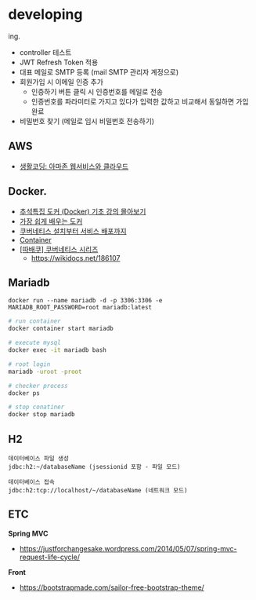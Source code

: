 # developing

ing.
- controller 테스트
- JWT Refresh Token 적용
- 대표 메일로 SMTP 등록 (mail SMTP 관리자 계정으로)
- 회원가입 시 이메일 인증 추가
  - 인증하기 버튼 클릭 시 인증번호를 메일로 전송
  - 인증번호를 파라미터로 가지고 있다가 입력한 값하고 비교해서 동일하면 가입 완료
- 비밀번호 찾기 (메일로 임시 비밀번호 전송하기)

## AWS

- [생활코딩: 아마존 웹서비스와 클라우드](https://opentutorials.org/course/2717/11268)

## Docker.
- [추석특집 도커 (Docker) 기초 강의 몰아보기](https://www.youtube.com/watch?v=IqnAiM1A0d8)
- [가장 쉽게 배우는 도커](https://www.youtube.com/watch?v=hWPv9LMlme8)
- [쿠버네티스 설치부터 서비스 배포까지](https://d-life93.tistory.com/449)
- [Container](https://tech.ktcloud.com/category/%EC%83%81%ED%92%88%2C%EC%84%9C%EB%B9%84%EC%8A%A4/Container?page=3)
- [[따배쿠] 쿠버네티스 시리즈](https://www.youtube.com/playlist?list=PLApuRlvrZKohaBHvXAOhUD-RxD0uQ3z0c)
    - https://wikidocs.net/186107

## Mariadb

`docker run --name mariadb -d -p 3306:3306 -e MARIADB_ROOT_PASSWORD=root mariadb:latest`

```bash
# run container
docker container start mariadb

# execute mysql
docker exec -it mariadb bash

# root login
mariadb -uroot -proot

# checker process
docker ps

# stop conatiner
docker stop mariadb
```

## H2

```text
데이터베이스 파일 생성
jdbc:h2:~/databaseName (jsessionid 포함 - 파일 모드)

데이터베이스 접속
jdbc:h2:tcp://localhost/~/databaseName (네트워크 모드)
```

## ETC

**Spring MVC**
- https://justforchangesake.wordpress.com/2014/05/07/spring-mvc-request-life-cycle/

**Front**
- https://bootstrapmade.com/sailor-free-bootstrap-theme/
